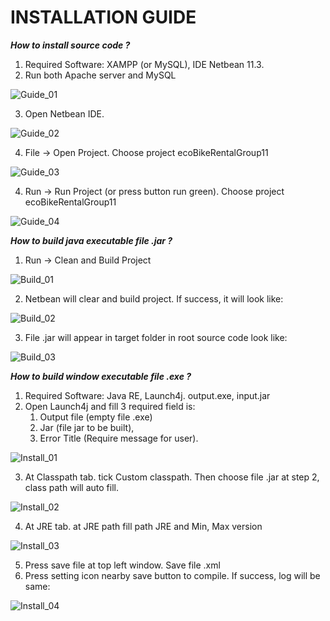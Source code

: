 # INSTALLATION GUIDE

***How to install source code ?***
1. Required Software: XAMPP (or MySQL), IDE Netbean 11.3.
2. Run both Apache server and MySQL 

![Guide_01](.Programming/../EcoBikeRentalGroup11/examples/guide_01.PNG)

3. Open Netbean IDE.

![Guide_02](.Programming/../EcoBikeRentalGroup11/examples/guide_02.PNG)

4. File -> Open Project. Choose project ecoBikeRentalGroup11

![Guide_03](.Programming/../EcoBikeRentalGroup11/examples/guide_03.PNG)

4. Run -> Run Project (or press button run green). Choose project ecoBikeRentalGroup11

![Guide_04](.Programming/../EcoBikeRentalGroup11/examples/guide_04.PNG)

***How to build java executable file .jar ?***

1. Run -> Clean and Build Project

![Build_01](.Programming/../EcoBikeRentalGroup11/examples/build_01.png)

2. Netbean will clear and build project. If success, it will look like:

![Build_02](.Programming/../EcoBikeRentalGroup11/examples/build_02.PNG)

3. File .jar will appear in target folder in root source code look like:

![Build_03](.Programming/../EcoBikeRentalGroup11/examples/build_03.png)

***How to build window executable file .exe ?***
1.  Required Software: Java RE, Launch4j. output.exe, input.jar
2.  Open Launch4j and fill 3 required field is: 
    1. Output file (empty file .exe)
    2. Jar (file jar to be built), 
    3. Error Title (Require message for user).

![Install_01](.Programming/../EcoBikeRentalGroup11/examples/install_01.PNG)

3.  At Classpath tab. tick Custom classpath. Then choose file .jar at step 2, class path will auto fill.

![Install_02](.Programming/../EcoBikeRentalGroup11/examples/install_02.PNG)

4.  At JRE tab. at JRE path fill path JRE and Min, Max version

![Install_03](.Programming/../EcoBikeRentalGroup11/examples/install_03.PNG)

5. Press save file at top left window. Save file .xml
6. Press setting icon nearby save button to compile. If success, log will be same: 

![Install_04](.Programming/../EcoBikeRentalGroup11/examples/install_04.PNG)

